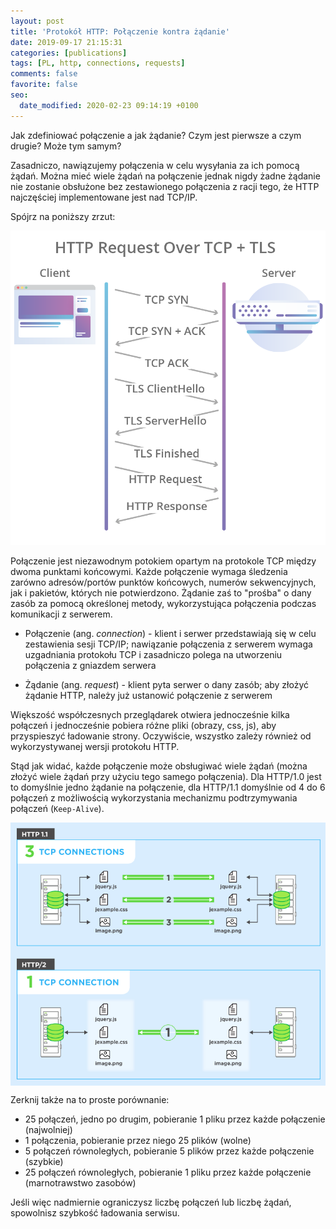```yaml
---
layout: post
title: 'Protokół HTTP: Połączenie kontra żądanie'
date: 2019-09-17 21:15:31
categories: [publications]
tags: [PL, http, connections, requests]
comments: false
favorite: false
seo:
  date_modified: 2020-02-23 09:14:19 +0100
---
```


Jak zdefiniować połączenie a jak żądanie? Czym jest pierwsze a czym drugie? Może tym samym?

Zasadniczo, nawiązujemy połączenia w celu wysyłania za ich pomocą żądań. Można mieć wiele żądań na połączenie jednak nigdy żadne żądanie nie zostanie obsłużone bez zestawionego połączenia z racji tego, że HTTP najczęściej implementowane jest nad TCP/IP.

Spójrz na poniższy zrzut:

<p align="center">
  <img src="/assets/img/posts/http_conn_requests_over_tcp.png">
</p>

Połączenie jest niezawodnym potokiem opartym na protokole TCP między dwoma punktami końcowymi. Każde połączenie wymaga śledzenia zarówno adresów/portów punktów końcowych, numerów sekwencyjnych, jak i pakietów, których nie potwierdzono. Żądanie zaś to "prośba" o dany zasób za pomocą określonej metody, wykorzystująca połączenia podczas komunikacji z serwerem.

- Połączenie (ang. _connection_) - klient i serwer przedstawiają się w celu zestawienia sesji TCP/IP; nawiązanie połączenia z serwerem wymaga uzgadniania protokołu TCP i zasadniczo polega na utworzeniu połączenia z gniazdem serwera

- Żądanie (ang. _request_) - klient pyta serwer o dany zasób; aby złożyć żądanie HTTP, należy już ustanowić połączenie z serwerem

Większość współczesnych przeglądarek otwiera jednocześnie kilka połączeń i jednocześnie pobiera różne pliki (obrazy, css, js), aby przyspieszyć ładowanie strony. Oczywiście, wszystko zależy również od wykorzystywanej wersji protokołu HTTP.

Stąd jak widać, każde połączenie może obsługiwać wiele żądań (można złożyć wiele żądań przy użyciu tego samego połączenia). Dla HTTP/1.0 jest to domyślnie jedno żądanie na połączenie, dla HTTP/1.1 domyślnie od 4 do 6 połączeń z możliwością wykorzystania mechanizmu podtrzymywania połączeń (`Keep-Alive`).

<img src="/assets/img/posts/http_conn_requests.png" align="center" title="http_conn_requests preview">

Zerknij także na to proste porównanie:

- 25 połączeń, jedno po drugim, pobieranie 1 pliku przez każde połączenie (najwolniej)
- 1 połączenia, pobieranie przez niego 25 plików (wolne)
- 5 połączeń równoległych, pobieranie 5 plików przez każde połączenie (szybkie)
- 25 połączeń równoległych, pobieranie 1 pliku przez każde połączenie (marnotrawstwo zasobów)

Jeśli więc nadmiernie ograniczysz liczbę połączeń lub liczbę żądań, spowolnisz szybkość ładowania serwisu.
